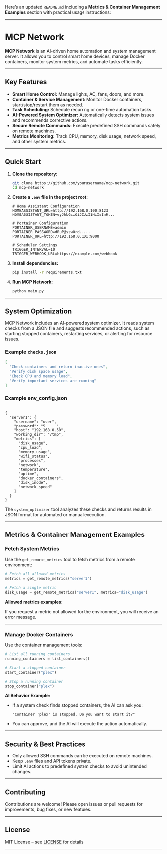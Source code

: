 Here’s an updated `README.md` including a **Metrics & Container Management Examples** section with practical usage instructions:

---

# MCP Network

**MCP Network** is an AI-driven home automation and system management server.
It allows you to control smart home devices, manage Docker containers, monitor system metrics, and automate tasks efficiently.

---

## Key Features

* **Smart Home Control:** Manage lights, AC, fans, doors, and more.
* **Container & Service Management:** Monitor Docker containers, start/stop/restart them as needed.
* **Task Scheduling:** Schedule recurring or one-time automation tasks.
* **AI-Powered System Optimizer:** Automatically detects system issues and recommends corrective actions.
* **Secure Remote Commands:** Execute predefined SSH commands safely on remote machines.
* **Metrics Monitoring:** Track CPU, memory, disk usage, network speed, and other system metrics.

---

## Quick Start

1. **Clone the repository:**

   ```bash
   git clone https://github.com/yourusername/mcp-network.git
   cd mcp-network
   ```

2. **Create a `.env` file in the project root:**

   ```env
   # Home Assistant Configuration
   HOMEASSISTANT_URL=http://192.168.0.100:8123
   HOMEASSISTANT_TOKEN=eyJhbGciOiJIUzI1NiIsInR...

   # Portainer Configuration
   PORTAINER_USERNAME=admin
   PORTAINER_PASSWORD=dRuP@ssw0rd.....
   PORTAINER_URL=http://192.168.0.101:9000

   # Scheduler Settings
   TRIGGER_INTERVAL=10
   TRIGGER_WEBHOOK_URL=https://example.com/webhook
   ```

3. **Install dependencies:**

   ```bash
   pip install -r requirements.txt
   ```

4. **Run MCP Network:**

   ```bash
   python main.py
   ```

---

## System Optimization

MCP Network includes an AI-powered system optimizer. It reads system checks from a JSON file and suggests recommended actions, such as starting stopped containers, restarting services, or alerting for resource issues.

### Example `checks.json`

```json
[
  "Check containers and return inactive ones",
  "Verify disk space usage",
  "Check CPU and memory load",
  "Verify important services are running"
]
```
### Example env_config.json
```

{
  "server1": {
    "username": "user",
    "password": "5.....",
    "host": "192.168.0.50",
    "working_dir": "/tmp",
    "metrics": [
      "disk_usage",
      "cpu_load",
      "memory_usage",
      "wifi_status",
      "processes",
      "network",
      "temperature",
      "uptime",
      "docker_containers",
      "disk_inode",
      "network_speed"
    ]
  }
}

```


The `system_optimizer` tool analyzes these checks and returns results in JSON format for automated or manual execution.

---

## Metrics & Container Management Examples

### Fetch System Metrics

Use the `get_remote_metrics` tool to fetch metrics from a remote environment:

```python
# Fetch all allowed metrics
metrics = get_remote_metrics("server1")

# Fetch a single metric
disk_usage = get_remote_metrics("server1", metrics="disk_usage")
```

**Allowed metrics examples:**
  
If you request a metric not allowed for the environment, you will receive an error message.

---

### Manage Docker Containers

Use the container management tools:

```python
# List all running containers
running_containers = list_containers()

# Start a stopped container
start_container("plex")

# Stop a running container
stop_container("plex")
```

**AI Behavior Example:**

* If a system check finds stopped containers, the AI can ask you:

  `"Container 'plex' is stopped. Do you want to start it?"`

* You can approve, and the AI will execute the action automatically.

---

## Security & Best Practices

* Only allowed SSH commands can be executed on remote machines.
* Keep `.env` files and API tokens private.
* Limit AI actions to predefined system checks to avoid unintended changes.

---

## Contributing

Contributions are welcome! Please open issues or pull requests for improvements, bug fixes, or new features.

---

## License

MIT License – see [LICENSE](LICENSE) for details.

---

